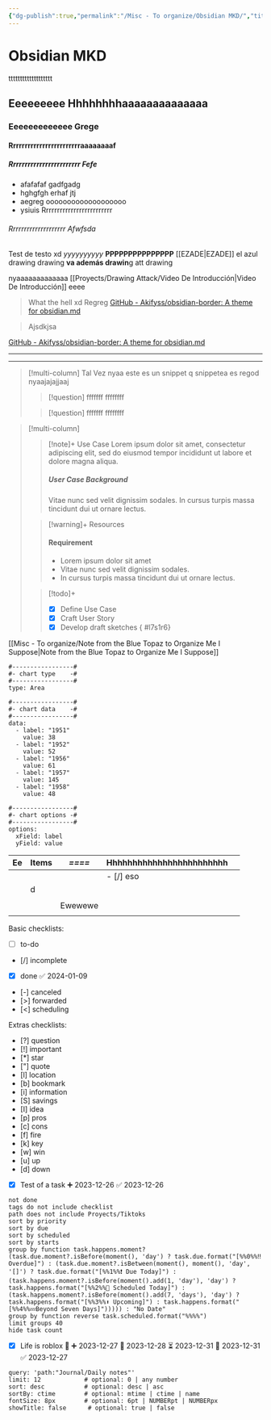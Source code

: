 ```yaml
---
{"dg-publish":true,"permalink":"/Misc - To organize/Obsidian MKD/","title":"Obsidian MKD","updated":"2024-02-21T18:15:31.900-05:00"}
---
```




# Obsidian MKD

ttttttttttttttttttt

## Eeeeeeeee Hhhhhhhhaaaaaaaaaaaaaa

### Eeeeeeeeeeeee Grege

#### Rrrrrrrrrrrrrrrrrrrrrrrraaaaaaaaf

##### Rrrrrrrrrrrrrrrrrrrrrrrr Fefe

- afafafaf gadfgadg
- hghgfgh erhaf jtj
 - aegreg ooooooooooooooooooo
- ysiuis Rrrrrrrrrrrrrrrrrrrrrrrrr

###### Rrrrrrrrrrrrrrrrrrrr Afwfsda

Test de testo xd *yyyyyyyyyy* **PPPPPPPPPPPPPPP** [[EZADE\|EZADE]] el azul drawing drawing **va además drawin**g att drawing 

nyaaaaaaaaaaaaa [[Proyects/Drawing Attack/Video De Introducción\|Video De Introducción]] eeee

> What the hell xd 
> Regreg 
  [GitHub - Akifyss/obsidian-border: A theme for obsidian.md](https://github.com/Akifyss/obsidian-border)

> Ajsdkjsa

[GitHub - Akifyss/obsidian-border: A theme for obsidian.md](https://github.com/Akifyss/obsidian-border)

---

---
> [!multi-column] Tal Vez
> nyaa este es un snippet
> q snippetea es regod
> nyaajajajjaaj
> > [!question] fffffff
> > ffffffff
>
> > [!question] fffffff
> > ffffffff

> [!multi-column]
>
>> [!note]+ Use Case
>> Lorem ipsum dolor sit amet, consectetur adipiscing elit, sed do eiusmod tempor incididunt ut labore et dolore magna aliqua.
>> ##### User Case Background
>> Vitae nunc sed velit dignissim sodales. In cursus turpis massa tincidunt dui ut ornare lectus.
>
>> [!warning]+ Resources
>> #### Requirement
>> - Lorem ipsum dolor sit amet
>> - Vitae nunc sed velit dignissim sodales.
>> - In cursus turpis massa tincidunt dui ut ornare lectus.
>
>> [!todo]+
>> - [x] Define Use Case
>> - [x] Craft User Story
>> - [x] Develop draft sketches
{ #l7s1r6}


[[Misc - To organize/Note from the Blue Topaz to Organize Me I Suppose\|Note from the Blue Topaz to Organize Me I Suppose]]

```chartsview
#-----------------#
#- chart type    -#
#-----------------#
type: Area

#-----------------#
#- chart data    -#
#-----------------#
data:
  - label: "1951"
    value: 38
  - label: "1952"
    value: 52
  - label: "1956"
    value: 61
  - label: "1957"
    value: 145
  - label: "1958"
    value: 48

#-----------------#
#- chart options -#
#-----------------#
options:
  xField: label
  yField: value
```

| Ee | Items | *====* | Hhhhhhhhhhhhhhhhhhhhhhhh |  |
| ---- | ---- | ---- | ---- | ---- |
|  |  |  | - [/] eso |  |
|  | d |  |  |  |
|  |  |  |  |  |
|  |  | Ewewewe |  |  |
|  |  |  |  |  |

Basic checklists:

- [ ] to-do
- [/] incomplete
- [x] done ✅ 2024-01-09
- [-] canceled
- [>] forwarded
- [<] scheduling

Extras checklists:

- [?] question
- [!] important
- [*] star
- ["] quote
- [l] location
- [b] bookmark
- [i] information
- [S] savings
- [I] idea
- [p] pros
- [c] cons
- [f] fire
- [k] key
- [w] win
- [u] up
- [d] down
- [x] Test of a task ➕ 2023-12-26 ✅ 2023-12-26

```tasks
not done
tags do not include checklist
path does not include Proyects/Tiktoks
sort by priority
sort by due
sort by scheduled
sort by starts
group by function task.happens.moment? (task.due.moment?.isBefore(moment(), 'day') ? task.due.format("[%%0%%‼️ Overdue]") : (task.due.moment?.isBetween(moment(), moment(), 'day', '[]') ? task.due.format("[%%1%%❗ Due Today]") : (task.happens.moment?.isBefore(moment().add(1, 'day'), 'day') ? task.happens.format("[%%2%%📆 Scheduled Today]") : (task.happens.moment?.isBefore(moment().add(7, 'days'), 'day') ? task.happens.format("[%%3%%⬆️ Upcoming]") : task.happens.format("[%%4%%💤Beyond Seven Days]"))))) : "No Date"
group by function reverse task.scheduled.format("%%%%")
limit groups 40
hide task count

```

- [x] Life is roblox 🔽 ➕ 2023-12-27 🛫 2023-12-28 ⏳ 2023-12-31 📅 2023-12-31 ✅ 2023-12-27
```note-gallery     #           default | options
query: 'path:"Journal/Daily notes"'
limit: 12            # optional: 0 | any number
sort: desc           # optional: desc | asc
sortBy: ctime        # optional: mtime | ctime | name
fontSize: 8px        # optional: 6pt | NUMBERpt | NUMBERpx
showTitle: false      # optional: true | false
```
